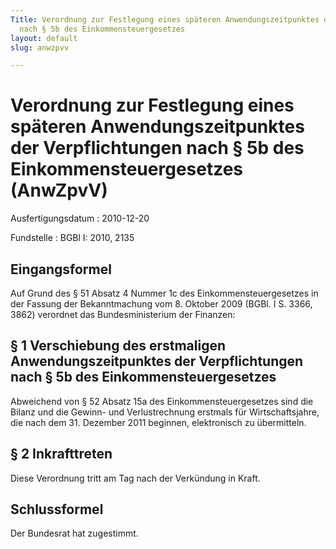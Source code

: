 ```yaml
---
Title: Verordnung zur Festlegung eines späteren Anwendungszeitpunktes der Verpflichtungen
  nach § 5b des Einkommensteuergesetzes
layout: default
slug: anwzpvv

---
```


# Verordnung zur Festlegung eines späteren Anwendungszeitpunktes der Verpflichtungen nach § 5b des Einkommensteuergesetzes (AnwZpvV)

Ausfertigungsdatum
:   2010-12-20

Fundstelle
:   BGBl I: 2010, 2135


## Eingangsformel

Auf Grund des § 51 Absatz 4 Nummer 1c des Einkommensteuergesetzes in
der Fassung der Bekanntmachung vom 8. Oktober 2009 (BGBl. I S. 3366,
3862) verordnet das Bundesministerium der Finanzen:


## § 1 Verschiebung des erstmaligen Anwendungszeitpunktes der Verpflichtungen nach § 5b des Einkommensteuergesetzes

Abweichend von § 52 Absatz 15a des Einkommensteuergesetzes sind die
Bilanz und die Gewinn- und Verlustrechnung erstmals für
Wirtschaftsjahre, die nach dem 31. Dezember 2011 beginnen,
elektronisch zu übermitteln.


## § 2 Inkrafttreten

Diese Verordnung tritt am Tag nach der Verkündung in Kraft.


## Schlussformel

Der Bundesrat hat zugestimmt.

